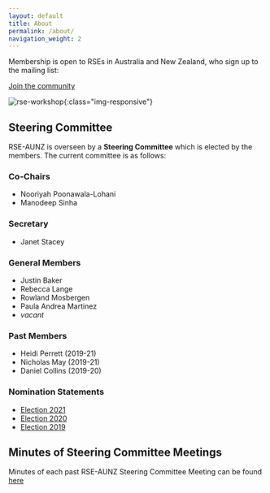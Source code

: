 ```yaml
---
layout: default
title: About
permalink: /about/
navigation_weight: 2
---
```


Membership is open to RSEs in Australia and New Zealand, who sign up to the mailing list:

<a class="rse rse-join" href="{{ site.sign_up }}">Join the community</a>

![rse-workshop](/assets/RSE-Members-2021-06-22.png){:class="img-responsive"}

## Steering Committee

RSE-AUNZ is overseen by a __Steering Committee__ which is elected by the members.
The current committee is as follows:

### Co-Chairs
- Nooriyah Poonawala-Lohani
- Manodeep Sinha

### Secretary
- Janet Stacey

### General Members
- Justin Baker
- Rebecca Lange
- Rowland Mosbergen
- Paula Andrea Martinez
- *vacant*

### Past Members
- Heidi Perrett (2019-21)
- Nicholas May (2019-21)
- Daniel Collins (2019-20)

### Nomination Statements
- [Election 2021](https://github.com/rse-aunz/organisation/blob/master/Elections/2021/nominations.md)
- [Election 2020](https://github.com/rse-aunz/organisation/blob/master/Elections/2020/nominations.md)
- [Election 2019](https://github.com/rse-aunz/organisation/blob/master/Elections/2019/nominations.md)


## Minutes of Steering Committee Meetings

Minutes of each past RSE-AUNZ Steering Committee Meeting can be found [here](/minutes/)
